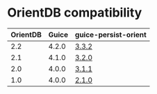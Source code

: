 # OrientDB compatibility

OrientDB | Guice | guice-persist-orient
----------|---|------
2.2 | 4.2.0 | [3.3.2](http://xvik.github.io/guice-persist-orient/3.3.2)
2.1 | 4.1.0 | [3.2.0](https://github.com/xvik/guice-persist-orient/tree/orient-2.1.x)
2.0 | 4.0.0 | [3.1.1](https://github.com/xvik/guice-persist-orient/tree/orient-2.0.x)
1.0 | 4.0.0 | [2.1.0](https://github.com/xvik/guice-persist-orient/tree/orient-1.x)